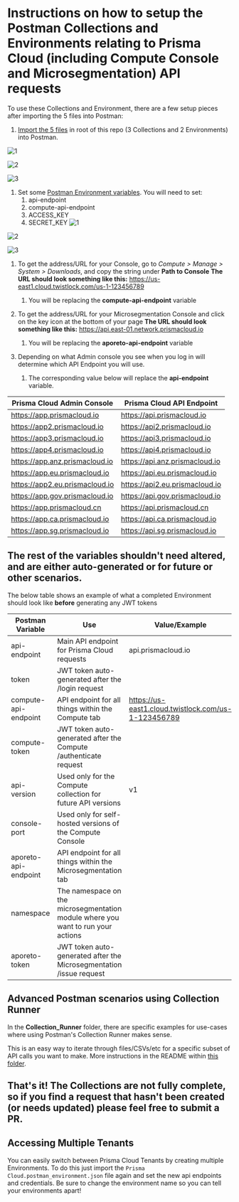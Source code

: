 # Instructions on how to setup the Postman Collections and Environments relating to Prisma Cloud (including Compute Console and Microsegmentation) API requests

To use these Collections and Environment, there are a few setup pieces after importing the 5 files into Postman:
1. [Import the 5 files](https://learning.postman.com/docs/getting-started/importing-and-exporting-data/) in root of this repo (3 Collections and 2 Environments) into Postman.

![1](./Images/Import1.png)

![2](./Images/Import2.png)

![3](./Images/import3.png)

1. Set some [Postman Environment variables](https://learning.postman.com/docs/sending-requests/variables/). You will need to set:
    1. api-endpoint
    1. compute-api-endpoint
    1. ACCESS_KEY
    1. SECRET_KEY
![1](./Images/Env1.png)

![2](./Images/Env2.png)

![3](./Images/Env3.png)


1. To get the address/URL for your Console, go to *Compute > Manage > System > Downloads*, and copy the string under **Path to Console**
**The URL should look something like this:** https://us-east1.cloud.twistlock.com/us-1-123456789
   1. You will be replacing the **compute-api-endpoint** variable
   
1. To get the address/URL for your Microsegmentation Console and click on the key icon at the bottom of your page
**The URL should look something like this:** https://api.east-01.network.prismacloud.io
   1. You will be replacing the **aporeto-api-endpoint** variable

1. Depending on what Admin console you see when you log in will determine which API Endpoint you will use. 
   1. The corresponding value below will replace the **api-endpoint** variable.


Prisma Cloud Admin Console | 	Prisma Cloud API Endpoint
------------ | -------------
https://app.prismacloud.io	| https://api.prismacloud.io
https://app2.prismacloud.io	| https://api2.prismacloud.io
https://app3.prismacloud.io	| https://api3.prismacloud.io
https://app4.prismacloud.io	| https://api4.prismacloud.io
https://app.anz.prismacloud.io	| https://api.anz.prismacloud.io
https://app.eu.prismacloud.io	| https://api.eu.prismacloud.io
https://app2.eu.prismacloud.io	| https://api2.eu.prismacloud.io
https://app.gov.prismacloud.io	| https://api.gov.prismacloud.io
https://app.prismacloud.cn	| https://api.prismacloud.cn
https://app.ca.prismacloud.io	| https://api.ca.prismacloud.io
https://app.sg.prismacloud.io	| https://api.sg.prismacloud.io

## The rest of the variables shouldn't need altered, and are either auto-generated or for future or other scenarios.
The below table shows an example of what a completed Environment should look like **before** generating any JWT tokens

Postman Variable | Use | Value/Example
------------ | ------------- | -------------
api-endpoint | Main API endpoint for Prisma Cloud requests | api.prismacloud.io
token	| JWT token auto-generated after the /login request | 
compute-api-endpoint	| API endpoint for all things within the Compute tab | https://us-east1.cloud.twistlock.com/us-1-123456789
compute-token	| JWT token auto-generated after the Compute /authenticate request | 
api-version | Used only for the Compute collection for future API versions | v1
console-port | Used only for self-hosted versions of the Compute Console | 
aporeto-api-endpoint | API endpoint for all things within the Microsegmentation tab
namespace | The namespace on the microsegmentation module where you want to run your actions
aporeto-token | JWT token auto-generated after the Microsegmentation /issue request

## Advanced Postman scenarios using Collection Runner

In the **Collection_Runner** folder, there are specific examples for use-cases where using Postman's Collection Runner makes sense. 

This is an easy way to iterate through files/CSVs/etc for a specific subset of API calls you want to make. More instructions in the README within [this folder](https://github.com/PaloAltoNetworks/pcs-postman/tree/main/Collection_Runner).

## That's it! The Collections are not fully complete, so if you find a request that hasn't been created (or needs updated) please feel free to submit a PR. 

## Accessing Multiple Tenants
You can easily switch between Prisma Cloud Tenants by creating multiple Environments. To do this just import the `Prisma Cloud.postman_environment.json` file again and set the new api endpoints and credentials. Be sure to change the environment name so you can tell your environments apart! 